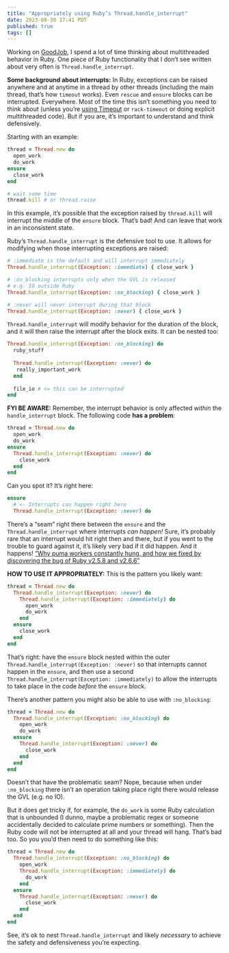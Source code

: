 ```yaml
---
title: "Appropriately using Ruby’s Thread.handle_interrupt"
date: 2023-08-30 17:41 PDT
published: true
tags: []
---
```


Working on [GoodJob](https://github.com/bensheldon/good_job), I spend a lot of time thinking about multithreaded behavior in Ruby. One piece of Ruby functionality that I don’t see written about very often is `Thread.handle_interrupt`. 

**Some background about interrupts:** In Ruby, exceptions can be raised anywhere and at anytime in a thread by other threads (including the main thread, that’s how `timeout` works). Even `rescue` and  `ensure` blocks can be interrupted. Everywhere. Most of the time this isn’t something you need to think about (unless you’re [using Timeout](https://github.com/ankane/the-ultimate-guide-to-ruby-timeouts) or `rack-timeout` or doing explicit multithreaded code). But if you are, it’s important to understand and think defensively. 

Starting with an example:

```ruby
thread = Thread.new do 
  open_work
  do_work
ensure
  close_work
end

# wait some time
thread.kill # or thread.raise
```

In this example, it’s possible that the exception raised by `thread.kill` will interrupt the middle of the `ensure` block. That’s bad! And can leave that work in an inconsistent state. 

Ruby’s `Thread.handle_interrupt` is the defensive tool to use. It allows for modifying when those interrupting exceptions are raised:

```ruby
# :immediate is the default and will interrupt immediately
Thread.handle_interrupt(Exception: :immediate) { close_work }

# :on_blocking interrupts only when the GVL is released 
# e.g. IO outside Ruby
Thread.handle_interrupt(Exception: :on_blocking) { close_work }

# :never will never interrupt during that block
Thread.handle_interrupt(Exception: :never) { close_work }
```

`Thread.handle_interrupt` will modify behavior for the duration of the block, and it will then raise the interrupt after the block exits. It can be nested too:

```ruby
Thread.handle_interrupt(Exception: :on_blocking) do
  ruby_stuff
  
  Thread.handle_interrupt(Exception: :never) do
   really_important_work
  end
  
  file_io # <= this can be interrupted
end  
```

**FYI BE AWARE:** Remember, the interrupt behavior is only affected _within_ the `handle_interrupt` block. The following code **has a problem**:

```ruby
thread = Thread.new do 
  open_work
  do_work
ensure
  Thread.handle_interrupt(Exception: :never) do
    close_work
  end
end
```

Can you spot it? It’s right here:

```ruby
ensure
  # <- Interrupts can happen right here
  Thread.handle_interrupt(Exception: :never) do
```

There’s a “seam” right there between the `ensure` and the `Thread.handle_interrupt` where interrupts _can happen!_ Sure, it’s probably rare that an interrupt would hit right then and there, but if you went to the trouble to guard against it, it’s likely very bad if it did happen. And it happens!  [“Why puma workers constantly hung, and how we fixed by discovering the bug of Ruby v2.5.8 and v2.6.6”](https://itnext.io/why-puma-workers-constantly-hung-and-how-we-fixed-by-discovering-the-bug-of-ruby-v2-5-8-and-v2-6-6-7fa0fd0a1958)

**HOW TO USE IT APPROPRIATELY:** This is the pattern you likely want:

```ruby
thread = Thread.new do 
  Thread.handle_interrupt(Exception: :never) do
    Thread.handle_interrupt(Exception: :immediately) do
      open_work
      do_work
    end
  ensure
    close_work
  end
end
```

That’s right: have the `ensure` block nested within the outer `Thread.handle_interrupt(Exception: :never)` so that interrupts cannot happen in the `ensure`, and then use a second `Thread.handle_interrupt(Exception: :immediately)` to allow the interrupts to take place in the code _before_ the `ensure` block.

There’s another pattern you might also be able to use with `:no_blocking`:

```ruby
thread = Thread.new do 
  Thread.handle_interrupt(Exception: :no_blocking) do
    open_work
    do_work
  ensure
    Thread.handle_interrupt(Exception: :never) do
      close_work
    end
  end
end
```

Doesn’t that have the problematic seam? Nope, because when under `:no_blocking` there isn’t an operation taking place right there would release the GVL (e.g. no IO). 

But it does get tricky if, for example, the `do_work` is some Ruby calculation that is unbounded (I dunno, maybe a problematic regex or someone accidentally decided to calculate prime numbers or something). Then the Ruby code will not be interrupted at all and your thread will hang. That’s bad too. So you you’d then need to do something like this:

```ruby
thread = Thread.new do 
  Thread.handle_interrupt(Exception: :no_blocking) do
    open_work
    Thread.handle_interrupt(Exception: :immediately) do
      do_work
    end
  ensure
    Thread.handle_interrupt(Exception: :never) do
      close_work
    end
  end
end
``` 

See, it’s ok to nest `Thread.handle_interrupt` and likely _necessary_ to achieve the safety and defensiveness you’re expecting.
